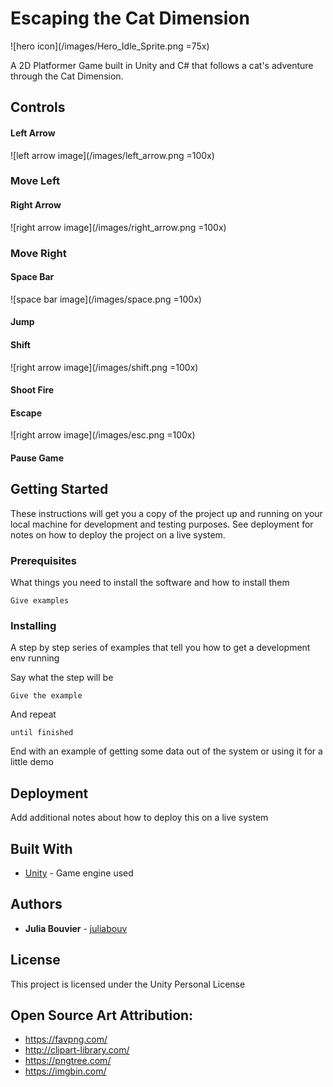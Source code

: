 # Escaping the Cat Dimension

![hero icon](/images/Hero_Idle_Sprite.png =75x)

A 2D Platformer Game built in Unity and C# that follows a cat's adventure through the Cat Dimension.

## Controls

#### Left Arrow
![left arrow image](/images/left_arrow.png =100x)
### Move Left

#### Right Arrow
![right arrow image](/images/right_arrow.png =100x)
### Move Right

#### Space Bar
![space bar image](/images/space.png =100x)
#### Jump

#### Shift
![right arrow image](/images/shift.png =100x)
#### Shoot Fire

#### Escape
![right arrow image](/images/esc.png =100x)
#### Pause Game


## Getting Started

These instructions will get you a copy of the project up and running on your local machine for development and testing purposes. See deployment for notes on how to deploy the project on a live system.

### Prerequisites

What things you need to install the software and how to install them

```
Give examples
```
### Installing

A step by step series of examples that tell you how to get a development env running

Say what the step will be

```
Give the example
```

And repeat

```
until finished
```

End with an example of getting some data out of the system or using it for a little demo

## Deployment

Add additional notes about how to deploy this on a live system

## Built With

* [Unity](https://unity.com/) - Game engine used

## Authors

* **Julia Bouvier** - [juliabouv](https://github.com/juliabouv)

## License

This project is licensed under the Unity Personal License

## Open Source Art Attribution:

* https://favpng.com/
* http://clipart-library.com/
* https://pngtree.com/
* https://imgbin.com/
